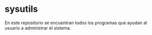 # sysutils

En este repositorio se encuentran todos los programas que ayudan al usuario a administrar el sistema.

